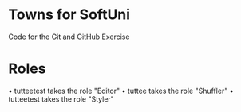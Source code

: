 # Towns for SoftUni
Code for the Git and GitHub Exercise

# Roles
•	tutteetest takes the role "Editor"
•	tuttee takes the role "Shuffler"
•	tutteetest takes the role "Styler"
